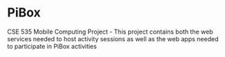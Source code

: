 # PiBox
CSE 535 Mobile Computing Project - This project contains both the web services needed to host activity sessions as well as the web apps needed to participate in PiBox activities
